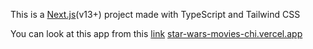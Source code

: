 This is a [Next.js](https://nextjs.org/)(v13+) project made with TypeScript and Tailwind CSS

You can look at this app from this [link](https://star-wars-movies-chi.vercel.app/) [star-wars-movies-chi.vercel.app](https://star-wars-movies-chi.vercel.app/)
